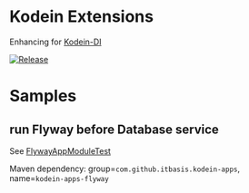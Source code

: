 # Kodein Extensions

Enhancing for [Kodein-DI](https://github.com/Kodein-Framework/Kodein-DI)

[![Release](https://jitpack.io/v/itbasis/kodein-ex.svg)](https://jitpack.io/#itbasis/kodein-ex)

# Samples 


## run Flyway before Database service
See [FlywayAppModuleTest](kodein-apps-flyway/src/test/kotlin/com/github/itbasis/kodein/apps/flyway/FlywayAppModuleTest.kt)

Maven dependency: group=`com.github.itbasis.kodein-apps`, name=`kodein-apps-flyway`
